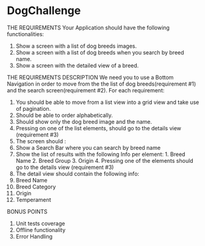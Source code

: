 # DogChallenge

THE REQUIREMENTS
Your Application should have the following functionalities:
1. Show a screen with a list of dog breeds images.
2. Show a screen with a list of dog breeds when you search by breed name.
3. Show a screen with the detailed view of a breed.

THE REQUIREMENTS DESCRIPTION
We need you to use a Bottom Navigation in order to move from the the list of dog
breeds(requirement #1) and the search screen(requirement #2).
For each requirement:
1. You should be able to move from a list view into a grid view and take use of pagination.
  1. Should be able to order alphabetically.
  2. Should show only the dog breed image and the name.
  3. Pressing on one of the list elements, should go to the details view (requirement #3)
2. The screen should :
  1. Show a Search Bar where you can search by breed name
  2. Show the list of results with the following Info per element:
    1. Breed Name
    2. Breed Group
    3. Origin
    4. Pressing one of the elements should go to the details view (requirement #3)
3. The detail view should contain the following info:
  1. Breed Name
  2. Breed Category
  3. Origin
  4. Temperament

BONUS POINTS
1. Unit tests coverage
2. Offline functionality
3. Error Handling
